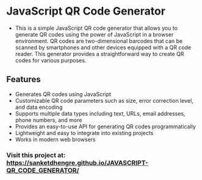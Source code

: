 # JavaScript QR Code Generator

+ This is a simple JavaScript QR code generator that allows you to generate QR codes using the power of JavaScript in a browser environment. QR codes are two-dimensional barcodes that can be scanned by smartphones and other devices equipped with a QR code reader. This generator provides a straightforward way to create QR codes for various purposes.

## Features

+ Generates QR codes using JavaScript
+ Customizable QR code parameters such as size, error correction level, and data encoding
+ Supports multiple data types including text, URLs, email addresses, phone numbers, and more
+ Provides an easy-to-use API for generating QR codes programmatically
+ Lightweight and easy to integrate into existing projects
+ Works in modern web browsers

### Visit this project at: https://sanketdhengre.github.io/JAVASCRIPT-QR_CODE_GENERATOR/

